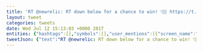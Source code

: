 ```yaml
---
title: 'RT @newrelic: RT down below for a chance to win! 👇🏽 https://t.co/3c7YZ2k9EJ'
layout: tweet
categories: tweets
date: Wed Jul 12 15:13:03 +0000 2017
entities: {"hashtags":[],"symbols":[],"user_mentions":[{"screen_name":"newrelic","name":"New Relic","id":15527007,"id_str":"15527007","indices":[3,12]}],"urls":[{"url":"https://t.co/3c7YZ2k9EJ","expanded_url":"https://twitter.com/newrelic/status/884774282202578945","display_url":"twitter.com/newrelic/statu…","indices":[52,75]}]}
tweetJson: {"text":"RT @newrelic: RT down below for a chance to win! 👇🏽 https://t.co/3c7YZ2k9EJ"}
---
```

